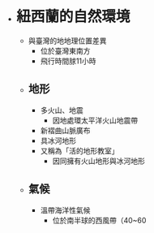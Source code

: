 - # 紐西蘭的自然環境
	- 與臺灣的地地理位置差異
		- 位於臺灣東南方
		- 飛行時間脙11小時
	- ## 地形
		- 多火山、地震
			- 因地處環太平洋火山地震帶
		- 新褶曲山脈廣布
		- 具冰河地形
		- 又稱為「活的地形教室」
			- 因同擁有火山地形與冰河地形
	- ## 氣候
		- 溫帶海洋性氣候
			- 位於南半球的西風帶（40~60